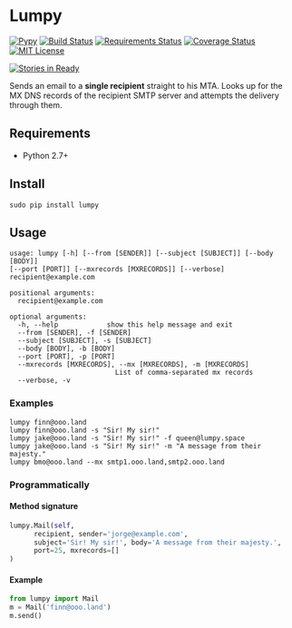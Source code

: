 # Lumpy

[![Pypy](https://img.shields.io/pypi/v/Lumpy.svg)](https://pypi.python.org/pypi/Lumpy)
[![Build Status](https://travis-ci.org/jorgebg/lumpy.svg)](https://travis-ci.org/jorgebg/lumpy)
[![Requirements Status](https://requires.io/github/jorgebg/lumpy/requirements.svg?branch=master)](https://requires.io/github/jorgebg/lumpy/requirements/?branch=master)
[![Coverage Status](https://coveralls.io/repos/jorgebg/lumpy/badge.svg)](https://coveralls.io/r/jorgebg/lumpy)
[![MIT License](https://img.shields.io/pypi/l/Lumpy.svg)](https://github.com/jorgebg/lumpy/blob/master/LICENSE)

[![Stories in Ready](https://badge.waffle.io/jorgebg/lumpy.svg)](http://waffle.io/jorgebg/lumpy)

Sends an email to a **single recipient** straight to his MTA.
Looks up for the MX DNS records of the recipient SMTP server and attempts the delivery through them.

## Requirements
* Python 2.7+

## Install
```
sudo pip install lumpy
```

## Usage
```
usage: lumpy [-h] [--from [SENDER]] [--subject [SUBJECT]] [--body [BODY]]
[--port [PORT]] [--mxrecords [MXRECORDS]] [--verbose]
recipient@example.com

positional arguments:
  recipient@example.com

optional arguments:
  -h, --help            show this help message and exit
  --from [SENDER], -f [SENDER]
  --subject [SUBJECT], -s [SUBJECT]
  --body [BODY], -b [BODY]
  --port [PORT], -p [PORT]
  --mxrecords [MXRECORDS], --mx [MXRECORDS], -m [MXRECORDS]
                          List of comma-separated mx records
  --verbose, -v

```

### Examples
```
lumpy finn@ooo.land
lumpy finn@ooo.land -s "Sir! My sir!"
lumpy jake@ooo.land -s "Sir! My sir!" -f queen@lumpy.space
lumpy jake@ooo.land -s "Sir! My sir!" -m "A message from their majesty."
lumpy bmo@ooo.land --mx smtp1.ooo.land,smtp2.ooo.land
```

### Programmatically

#### Method signature
```python
lumpy.Mail(self,
      recipient, sender='jorge@example.com',
      subject='Sir! My sir!', body='A message from their majesty.',
      port=25, mxrecords=[]
)
```

#### Example
```python
from lumpy import Mail
m = Mail('finn@ooo.land')
m.send()
```

